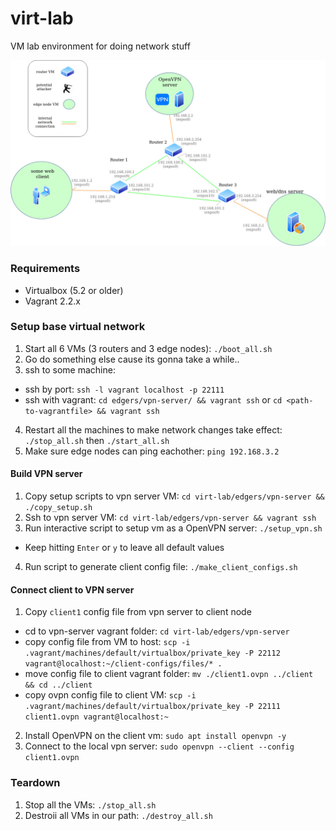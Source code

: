 # virt-lab
VM lab environment for doing network stuff

![alt text](https://github.com/bkuj15/virt-lab/blob/master/testo.jpg?raw=true)


### Requirements

* Virtualbox (5.2 or older)
* Vagrant 2.2.x


### Setup base virtual network

1. Start all 6 VMs (3 routers and 3 edge nodes): `./boot_all.sh`
2. Go do something else cause its gonna take a while..
3. ssh to some machine: 
  * ssh by port: `ssh -l vagrant localhost -p 22111`  
  * ssh with vagrant: `cd edgers/vpn-server/ && vagrant ssh` or `cd <path-to-vagrantfile> && vagrant ssh`
4. Restart all the machines to make network changes take effect: `./stop_all.sh` then `./start_all.sh`
5. Make sure edge nodes can ping eachother: `ping 192.168.3.2`

#### Build VPN server

1. Copy setup scripts to vpn server VM: `cd virt-lab/edgers/vpn-server && ./copy_setup.sh`
2. Ssh to vpn server VM: `cd virt-lab/edgers/vpn-server && vagrant ssh`
3. Run interactive script to setup vm as a OpenVPN server: `./setup_vpn.sh`
* Keep hitting `Enter` or `y` to leave all default values
4. Run script to generate client config file: `./make_client_configs.sh`

#### Connect client to VPN server

1. Copy `client1` config file from vpn server to client node
* cd to vpn-server vagrant folder: `cd virt-lab/edgers/vpn-server`
* copy config file from VM to host: `scp -i .vagrant/machines/default/virtualbox/private_key -P 22112 vagrant@localhost:~/client-configs/files/* .`
* move config file to client vagrant folder: `mv ./client1.ovpn ../client && cd ../client`
* copy ovpn config file to client VM: `scp -i .vagrant/machines/default/virtualbox/private_key -P 22111 client1.ovpn vagrant@localhost:~`
2. Install OpenVPN on the client vm: `sudo apt install openvpn -y`
3. Connect to the local vpn server: `sudo openvpn --client --config client1.ovpn`



### Teardown

1. Stop all the VMs: `./stop_all.sh`
2. Destroii all VMs in our path: `./destroy_all.sh`


